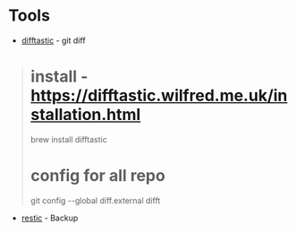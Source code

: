 # Tools


- [difftastic](https://github.com/Wilfred/difftastic) - git diff
> # install - https://difftastic.wilfred.me.uk/installation.html
> brew install difftastic
> 
> # config for all repo
> git config --global diff.external difft


- [restic](https://github.com/restic/restic) - Backup


